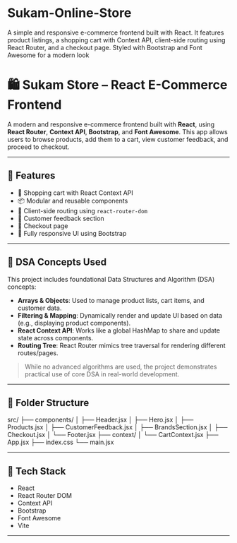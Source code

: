# Sukam-Online-Store
A simple and responsive e-commerce frontend built with React. It features product listings, a shopping cart with Context API, client-side routing using React Router, and a checkout page. Styled with Bootstrap and Font Awesome for a modern look
# 🛍️ Sukam Store – React E-Commerce Frontend

A modern and responsive e-commerce frontend built with **React**, using **React Router**, **Context API**, **Bootstrap**, and **Font Awesome**. This app allows users to browse products, add them to a cart, view customer feedback, and proceed to checkout.

---

## 🚀 Features

- 🛒 Shopping cart with React Context API
- 📦 Modular and reusable components
- 🧭 Client-side routing using `react-router-dom`
- 💬 Customer feedback section
- 🧾 Checkout page
- 🎨 Fully responsive UI using Bootstrap

---

## 📐 DSA Concepts Used

This project includes foundational Data Structures and Algorithm (DSA) concepts:

- **Arrays & Objects**: Used to manage product lists, cart items, and customer data.
- **Filtering & Mapping**: Dynamically render and update UI based on data (e.g., displaying product components).
- **React Context API**: Works like a global HashMap to share and update state across components.
- **Routing Tree**: React Router mimics tree traversal for rendering different routes/pages.

> While no advanced algorithms are used, the project demonstrates practical use of core DSA in real-world development.

---

## 📁 Folder Structure

src/
├── components/
│ ├── Header.jsx
│ ├── Hero.jsx
│ ├── Products.jsx
│ ├── CustomerFeedback.jsx
│ ├── BrandsSection.jsx
│ ├── Checkout.jsx
│ └── Footer.jsx
├── context/
│ └── CartContext.jsx
├── App.jsx
├── index.css
└── main.jsx


---

## 🧰 Tech Stack

- React
- React Router DOM
- Context API
- Bootstrap
- Font Awesome
- Vite

---
